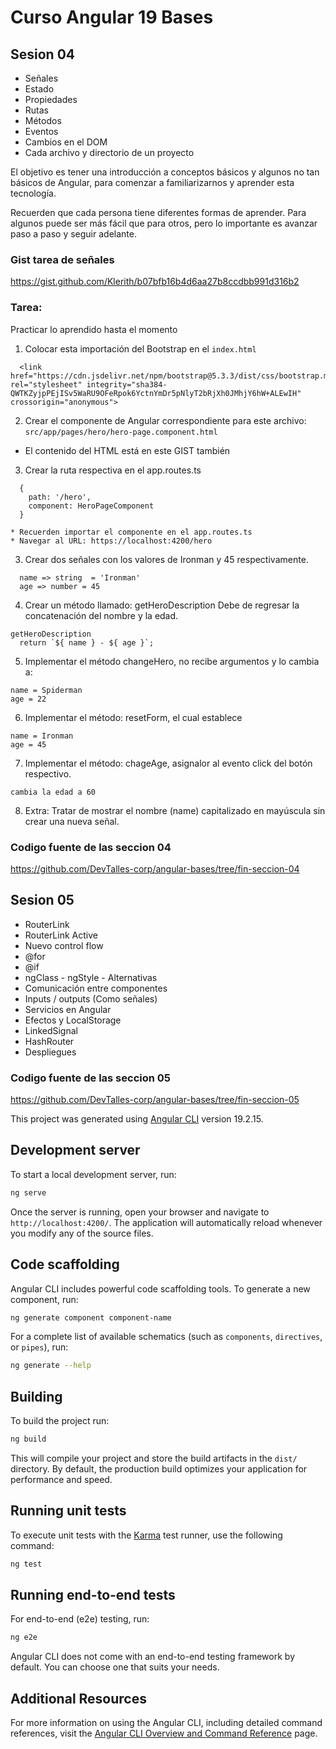 # Curso Angular 19 Bases

## Sesion 04
* Señales
* Estado
* Propiedades
* Rutas
* Métodos
* Eventos
* Cambios en el DOM
* Cada archivo y directorio de un proyecto

El objetivo es tener una introducción a conceptos básicos y algunos no tan básicos de Angular, para comenzar a familiarizarnos y aprender esta tecnología.

Recuerden que cada persona tiene diferentes formas de aprender. Para algunos puede ser más fácil que para otros, pero lo importante es avanzar paso a paso y seguir adelante.

### Gist tarea de señales
https://gist.github.com/Klerith/b07bfb16b4d6aa27b8ccdbb991d316b2

### Tarea:
Practicar lo aprendido hasta el momento


  1. Colocar esta importación del Bootstrap en el `index.html`
```
  <link href="https://cdn.jsdelivr.net/npm/bootstrap@5.3.3/dist/css/bootstrap.min.css" rel="stylesheet" integrity="sha384-QWTKZyjpPEjISv5WaRU9OFeRpok6YctnYmDr5pNlyT2bRjXh0JMhjY6hW+ALEwIH" crossorigin="anonymous">
```

  2. Crear el componente de Angular correspondiente para este archivo:
  `src/app/pages/hero/hero-page.component.html`
  * El contenido del HTML está en este GIST también
   
  

  3. Crear la ruta respectiva en el app.routes.ts
  ```
    {
      path: '/hero',
      component: HeroPageComponent
    }
  ```
    * Recuerden importar el componente en el app.routes.ts
    * Navegar al URL: https://localhost:4200/hero


  3. Crear dos señales con los valores de Ironman y 45 respectivamente.
  ```
    name => string  = 'Ironman'
    age => number = 45
   ```

  4. Crear un método llamado: getHeroDescription
  Debe de regresar la concatenación del nombre y la edad.
  ```
  getHeroDescription
    return `${ name } - ${ age }`;
  ```

  5. Implementar el método changeHero, no recibe argumentos y lo cambia a:
  ```
  name = Spiderman
  age = 22
  ```

  6. Implementar el método: resetForm, el cual establece
  
  ```
  name = Ironman 
  age = 45
  ```
  7. Implementar el método: chageAge, asignalor al evento click del botón respectivo.
  ```
  cambia la edad a 60
  ```

  8. Extra:
  Tratar de mostrar el nombre (name) capitalizado en mayúscula sin crear una nueva señal.

### Codigo fuente de las seccion 04
https://github.com/DevTalles-corp/angular-bases/tree/fin-seccion-04  

## Sesion 05

* RouterLink
* RouterLink Active
* Nuevo control flow
* @for
* @if
* ngClass - ngStyle - Alternativas
* Comunicación entre componentes
* Inputs / outputs (Como señales)
* Servicios en Angular
* Efectos y LocalStorage
* LinkedSignal
* HashRouter
* Despliegues

### Codigo fuente de las seccion 05
https://github.com/DevTalles-corp/angular-bases/tree/fin-seccion-05









































This project was generated using [Angular CLI](https://github.com/angular/angular-cli) version 19.2.15.

## Development server

To start a local development server, run:

```bash
ng serve
```

Once the server is running, open your browser and navigate to `http://localhost:4200/`. The application will automatically reload whenever you modify any of the source files.

## Code scaffolding

Angular CLI includes powerful code scaffolding tools. To generate a new component, run:

```bash
ng generate component component-name
```

For a complete list of available schematics (such as `components`, `directives`, or `pipes`), run:

```bash
ng generate --help
```

## Building

To build the project run:

```bash
ng build
```

This will compile your project and store the build artifacts in the `dist/` directory. By default, the production build optimizes your application for performance and speed.

## Running unit tests

To execute unit tests with the [Karma](https://karma-runner.github.io) test runner, use the following command:

```bash
ng test
```

## Running end-to-end tests

For end-to-end (e2e) testing, run:

```bash
ng e2e
```

Angular CLI does not come with an end-to-end testing framework by default. You can choose one that suits your needs.

## Additional Resources

For more information on using the Angular CLI, including detailed command references, visit the [Angular CLI Overview and Command Reference](https://angular.dev/tools/cli) page.
